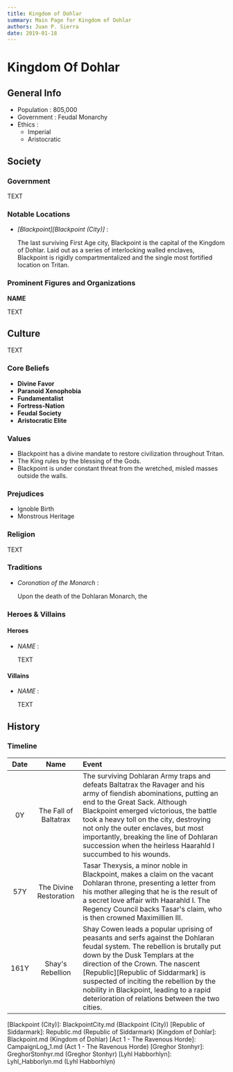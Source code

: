 ```yaml
---
title: Kingdom of Dohlar
summary: Main Page for Kingdom of Dohlar
authors: Juan P. Sierra
date: 2019-01-18
---
```


# Kingdom Of Dohlar

## General Info

- Population : 805,000
- Government : Feudal Monarchy
- Ethics :
    - Imperial
    - Aristocratic

## Society

### Government

TEXT

### Notable Locations

- *[Blackpoint][Blackpoint (City)]* :

    The last surviving First Age city, Blackpoint is the capital of the Kingdom of Dohlar. Laid out as a series of interlocking walled enclaves, Blackpoint is rigidly compartmentalized and the single most fortified location on Tritan.
    


### Prominent Figures and Organizations

**NAME**

TEXT



## Culture

TEXT

### Core Beliefs

- **Divine Favor**
- **Paranoid Xenophobia**
- **Fundamentalist**
- **Fortress-Nation**
- **Feudal Society**
- **Aristocratic Elite**
### Values

- Blackpoint has a divine mandate to restore civilization throughout Tritan.
- The King rules by the blessing of the Gods.
- Blackpoint is under constant threat from the wretched, misled masses outside the walls.
### Prejudices

- Ignoble Birth
- Monstrous Heritage
### Religion

TEXT

### Traditions

- *Coronation of the Monarch* :

    Upon the death of the Dohlaran Monarch, the 
    


### Heroes & Villains

#### Heroes

- *NAME* :

    TEXT
    


#### Villains

- *NAME* :

    TEXT
    


## History

### Timeline

Date | Name | Event
:---:|:----:|:----
0Y | The Fall of Baltatrax | The surviving Dohlaran Army traps and defeats Baltatrax the Ravager and his army of fiendish abominations, putting an end to the Great Sack. Although Blackpoint emerged victorious, the battle took a heavy toll on the city, destroying not only the outer enclaves, but most importantly, breaking the line of Dohlaran succession when the heirless Haarahld I succumbed to his wounds.
57Y | The Divine Restoration | Tasar Thexysis, a minor noble in Blackpoint, makes a claim on the vacant Dohlaran throne, presenting a letter from his mother alleging that he is the result of a secret love affair with Haarahld I. The Regency Council backs Tasar's claim, who is then crowned Maximillien III.
161Y | Shay's Rebellion | Shay Cowen leads a popular uprising of peasants and serfs against the Dohlaran feudal system. The rebellion is brutally put down by the Dusk Templars at the direction of the Crown. The nascent [Republic][Republic of Siddarmark] is suspected of inciting the rebellion by the nobility in Blackpoint, leading to a rapid deterioration of relations between the two cities.



[Book of Prophesy]: Prophesy.md (Book of Prophesy)
[Tritanian Calendar]: Calendar.md (Tritanian Calendar)
[Stonhyr's Speech at Noxwall]: StonhyrNoxwallSpeech.md (Stonhyr's Speech at Noxwall)
[Alchemist's Journal]: AlchemistJournal.md (Alchemist's Journal)
[Gnolls]: Gnolls.md (Gnolls)
[Timeline]: Timeline.md (Timeline)
[Gahrdynyr Trade House]: GahrdynyrTradeHouse.md (Gahrdynyr Trade House)
[Siddar City]: SiddarCity.md (Siddar City)
[Blackpoint (City)]: BlackpointCity.md (Blackpoint (City))
[Republic of Siddarmark]: Republic.md (Republic of Siddarmark)
[Kingdom of Dohlar]: Blackpoint.md (Kingdom of Dohlar)
[Act 1 - The Ravenous Horde]: CampaignLog_1.md (Act 1 - The Ravenous Horde)
[Greghor Stonhyr]: GreghorStonhyr.md (Greghor Stonhyr)
[Lyhl Habborhlyn]: Lyhl_Habborlyn.md (Lyhl Habborhlyn)